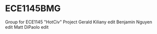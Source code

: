 # ECE1145BMG
Group for ECE1145 "HotCiv" Project
Gerald Kiliany edit
Benjamin Nguyen edit
Matt DiPaolo edit